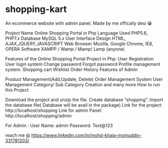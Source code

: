 # shopping-kart
An ecommerce website with admin panel.  Made by me offically desi 😁

Project Name	Online Shopping Portal in Php
Language Used  	PHP5.6, PHP7.x
Database	MySQL 5.x
User Interface Design  	HTML, AJAX,JQUERY,JAVASCRIPT
Web Browser	Mozilla, Google Chrome, IE8, OPERA
Software	XAMPP / Wamp / Mamp/ Lamp (anyone)





Features of the Online Shopping Portal Project in Php:
User Registration
User login system
Change password
Forgot password
Profile management system.
Shopping cart
Wishlist
Order History
Features of Admin

Product Management(Add,Update, Delete)
Order Management System
User Management
Category/ Sub Category Creation and many more
How to run this Project

Download the project and unzip the file.
Create database “shopping”.
Import the database file( Database will be avail in the package)
 Link for the project: http://localhost/shopping
Link for admin Panel: http://localhost/shopping/admin


For Admin :
User Name: admin
Password: Test@123

reach me @ https://www.linkedin.com/in/mohd-khaja-moinuddin-331781203/


